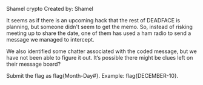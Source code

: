 Shamel crypto
Created by: Shamel

It seems as if there is an upcoming hack that the rest of DEADFACE is planning, but someone didn't seem to get the memo. So, instead of risking meeting up to share the date, one of them has used a ham radio to send a message we managed to intercept.

We also identified some chatter associated with the coded message, but we have not been able to figure it out. It’s possible there might be clues left on their message board?

Submit the flag as flag{Month-Day#}. Example: flag{DECEMBER-10}.
